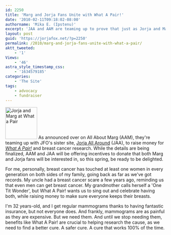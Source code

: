 ```yaml
---
id: 2250
title: 'Marg and Jorja Fans Unite with What A Pair!'
date: '2010-02-11T09:18:02-08:00'
authorname: 'Mika E. (Ipstenu)'
excerpt: 'JAA and AAM are teaming up to prove that just as Jorja and Marg make a great pair, so do their fans!'
layout: post
guid: 'https://jorjafox.net/?p=2250'
permalink: /2010/marg-and-jorja-fans-unite-with-what-a-pair/
aktt_tweeted:
    - '1'
Views:
    - '46'
astra_style_timestamp_css:
    - '1634579185'
categories:
    - 'The Site'
tags:
    - advocacy
    - fundraiser
---
```


<img src="//static.jorjafox.net/wordpress/2010/02/MargJorja-WhatAPair-100x100.jpg" alt="Jorja and Marg at What a Pair " title="MargJorja-WhatAPair" width="100" height="100" class="size-thumbnail wp-image-2251" /> As announced over on All About Marg (AAM), they're teaming up with JFO's sister site, <a href="http://community.livejournal.com/jorjaallaround/">Jorja All Around</a> (JAA), to raise money for _<a href="http://whatapair.org/">What A Pair!</a>_ and breast cancer research.  While the details are being finalized, AAM and JAA will be offering incentives to donate that both Marg and Jorja fans will be interested in, so this spring, be ready to be delighted.

For me, personally, breast cancer has touched at least one women in every generation on both sides of my family, going back as far as we've got records. My uncle had a breast cancer scare a few years ago, reminding us that even men can get breast cancer. My grandmother calls herself a 'One Tit Wonder', but What A Pair! wants us to sing out and celebrate having both, while raising money to make sure everyone keeps their breasts.

I'm 32 years-old, and I get regular mammograms thanks to having fantastic insurance, but not everyone does.  And frankly, mammograms are as painful as they are expensive.  But we need them.  And until we stop needing them, benefits like What A Pair! are crucial to helping research the cause, as we need to find a better cure.  A safer cure.  A cure that works 100% of the time.
